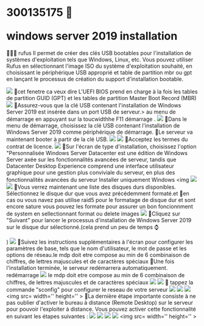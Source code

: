 # 300135175 &#129409;</p> windows server 2019 installation
:pushpin::pushpin::pushpin: 
 rufus Il permet de créer des clés USB bootables pour l'installation de systèmes d'exploitation tels que Windows, Linux, etc. Vous pouvez utiliser Rufus en sélectionnant l'image ISO du système d'exploitation souhaité, en choisissant le périphérique USB approprié et table de partition mbr ou gpt en lançant le processus de création du support d'installation bootable.<p>
<img src=images/20230517_182725%20(1).jpg width='' height='' > </img>
:pushpin:cet fenetre ca veux dire L'UEFI BIOS prend en charge à la fois les tables de partition GUID (GPT) et les tables de partition Master Boot Record (MBR)
<img src=images/20230517_181628.jpg width='' height='' > </img> 
:pushpin:Assurez-vous que la clé USB contenant l'installation de Windows Server 2019 est insérée dans un port USB de serveur.>
 au menu de démarrage en appuyant sur la toucwidthhe F11 démarrage .
 <img src=images/IMG_20230517_182837.jpg width='' height='' > </img>
:pushpin:Dans le menu de démarrage, choisissez la clé USB contenant l'installation de Windows Server 2019 comme périphérique de démarrage.
:pushpin:Le serveur va maintenant booter à partir de la clé USB.
<img src=IMG_20230517_182837.jpg width='' height='' > </img>
<img src=images/20230517_185555.jpg width='' height='' > </img>
:pushpin:Acceptez les termes du contrat de licence.
<img src=images/IMG_20230517_184702.jpg width='' height='' > </img>
:pushpin:Sur l'écran de type d'installation, choisissez l'option "Personnalisée Windows Server Datacenter est une édition de Windows Server axée sur les fonctionnalités avancées de serveur, tandis que Datacenter Desktop Experience comprend une interface utilisateur graphique pour une gestion plus conviviale du serveur, en plus des fonctionnalités avancées du serveur Installer uniquement Windows <img <img src=images/IMG_20230517_184629.jpg width='' height='' > </img>
<img src=images/20230517_183832%20(1).jpg width='' height='' > </img>
:pushpin:Vous verrez maintenant une liste des disques durs disponibles. Sélectionnez le disque dur que vous avez précédemment formaté.et :pushpin:en cas ou vous navez pas utilise raid5 pour le formatage de disque dur et sont encore sature vous pouvez les formate pour assurer un bon foncionnment de system en sellectionnant format ou delete 
images
<img src=images/IMG_20230517_194035.jpg width='' height='' > </img>
:pushpin:Cliquez sur "Suivant" pour lancer le processus d'installation de Windows Server 2019 sur le disque dur sélectionné.(cela prend un peu de temps &#8986;</p>)
<img src=images/IMG_20230517_194113.jpg width='' height='' > </img>
:pushpin:Suivez les instructions supplémentaires à l'écran pour configurer les paramètres de base, tels que le nom d'utilisateur, le mot de passe et les options de réseau.le mdp doit etre compose au min de 6 combinaison de chiffres, de lettres majuscules et de caractères spéciaux
:pushpin:Une fois l'installation terminée, le serveur redémarrera automatiquement.
redémarrage
<img src=images/IMG_20230517_201505.jpg width='' height='' > </img>
le mdp doit etre compose au min de 6 combinaison de chiffres, de lettres majuscules et de caractères spéciaux
<img src=images/IMG_20230517_195730%20(1).jpg width='' height='' > </img>
<img src=images/IMG_20230517_201505.jpg width='' height='' > </img>
:pushpin: tappez la commande "sconfig" pour configurer le reseau de votre serveur
<img src=images/IMG_20230517_201851.jpg width='' height='' > </img>
<img src=images/20230523_175014.jpg width='' height='' > </img>
<img src=images/20230523_174837.jpg width='' height='' > </img>
<img src= width='' height='' > </img>
:pushpin:La dernière étape importante consiste à ne pas oublier d'activer le bureau à distance (Remote Desktop) sur le serveur pour pouvoir l'exploiter à distance. Vous pouvez activer cette fonctionnalité en suivant les étapes suivantes :
<img src=images/en%20rdt%201.jpg width='' height='' > </img>
<img src=images/en%20rdt%202.jpg width='' height='' > </img>
<img src=images/en%20rdt%203.jpg width='' height='' > </img>
<img src=images/en%20rdt%204.jpg width='' height='' > </img>
<img src= width='' height='' > </img>
